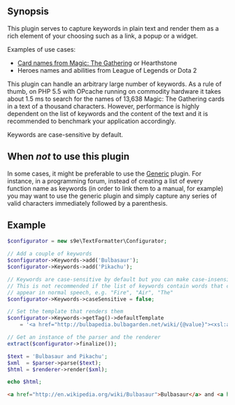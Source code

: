 ## Synopsis

This plugin serves to capture keywords in plain text and render them as a rich element of your choosing such as a link, a popup or a widget.

Examples of use cases:

  * [Card names from Magic: The Gathering](https://github.com/s9e/TextFormatter/tree/master/docs/Cookbook/30_Plugins/Keywords/MTG.md) or Hearthstone
  * Heroes names and abilities from League of Legends or Dota 2

This plugin can handle an arbitrary large number of keywords. As a rule of thumb, on PHP 5.5 with OPcache running on commodity hardware it takes about 1.5 ms to search for the names of 13,638 Magic: The Gathering cards in a text of a thousand characters. However, performance is highly dependent on the list of keywords and the content of the text and it is recommended to benchmark your application accordingly.

Keywords are case-sensitive by default.

## When *not* to use this plugin

In some cases, it might be preferable to use the [Generic](https://github.com/s9e/TextFormatter/tree/master/src/s9e/TextFormatter/Plugins/Generic) plugin. For instance, in a programming forum, instead of creating a list of every function name as keywords (in order to link them to a manual, for example) you may want to use the generic plugin and simply capture any series of valid characters immediately followed by a parenthesis.

## Example

```php
$configurator = new s9e\TextFormatter\Configurator;

// Add a couple of keywords
$configurator->Keywords->add('Bulbasaur');
$configurator->Keywords->add('Pikachu');

// Keywords are case-sensitive by default but you can make case-insensitive.
// This is not recommended if the list of keywords contain words that could
// appear in normal speech, e.g. "Fire", "Air", "The"
$configurator->Keywords->caseSensitive = false;

// Set the template that renders them
$configurator->Keywords->getTag()->defaultTemplate
	= '<a href="http://bulbapedia.bulbagarden.net/wiki/{@value}"><xsl:apply-templates/></a>';

// Get an instance of the parser and the renderer
extract($configurator->finalize());

$text = 'Bulbasaur and Pikachu';
$xml  = $parser->parse($text);
$html = $renderer->render($xml);

echo $html;
```
```html
<a href="http://en.wikipedia.org/wiki/Bulbasaur">Bulbasaur</a> and <a href="http://en.wikipedia.org/wiki/Pikachu">Pikachu</a>
```
